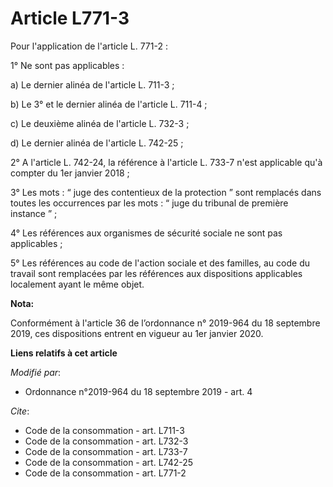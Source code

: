 # Article L771-3

Pour l'application de l'article L. 771-2 :

1° Ne sont pas applicables :

a) Le dernier alinéa de l'article L. 711-3 ;

b) Le 3° et le dernier alinéa de l'article L. 711-4 ;

c) Le deuxième alinéa de l'article L. 732-3 ;

d) Le dernier alinéa de l'article L. 742-25 ;

2° A l'article L. 742-24, la référence à l'article L. 733-7 n'est applicable qu'à compter du 1er janvier 2018 ;

3° Les mots : “ juge des contentieux de la protection ” sont remplacés dans toutes les occurrences par les mots : “ juge du
tribunal de première instance ” ;

4° Les références aux organismes de sécurité sociale ne sont pas applicables ;

5° Les références au code de l'action sociale et des familles, au code du travail sont remplacées par les références aux
dispositions applicables localement ayant le même objet.

**Nota:**

Conformément à l'article 36 de l’ordonnance n° 2019-964 du 18 septembre 2019, ces dispositions entrent en vigueur au 1er
janvier 2020.

**Liens relatifs à cet article**

_Modifié par_:

  - Ordonnance n°2019-964 du 18 septembre 2019 - art. 4

_Cite_:

  - Code de la consommation - art. L711-3
  - Code de la consommation - art. L732-3
  - Code de la consommation - art. L733-7
  - Code de la consommation - art. L742-25
  - Code de la consommation - art. L771-2
